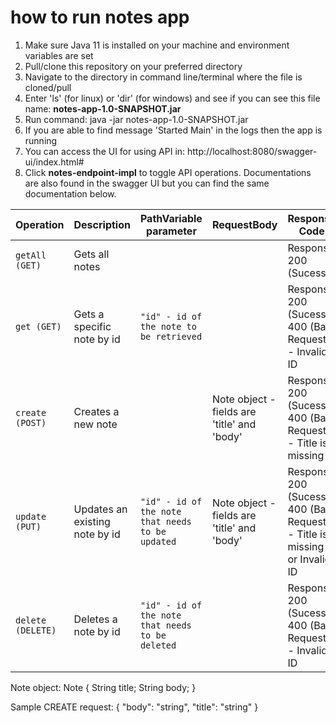 # how to run notes app

1. Make sure Java 11 is installed on your machine and environment variables are set
2. Pull/clone this repository on your preferred directory
3. Navigate to the directory in command line/terminal where the file is cloned/pull
4. Enter 'ls' (for linux) or 'dir' (for windows) and see if you can see this file name: **notes-app-1.0-SNAPSHOT.jar**
5. Run command: java -jar notes-app-1.0-SNAPSHOT.jar
6. If you are able to find message 'Started Main' in the logs then the app is running
7. You can access the UI for using API in: http://localhost:8080/swagger-ui/index.html#
8. Click **notes-endpoint-impl** to toggle API operations. Documentations are also found in the swagger UI but you can find the same documentation below.


| Operation         | Description                     | PathVariable parameter                           | RequestBody                                      | Response Code                                                                    
|-------------------|---------------------------------|--------------------------------------------------|--------------------------------------------------|------------------------------------------------------------------------------|
| `getAll (GET)`    | Gets all notes                  |                                                  |                                                  | Response 200 (Sucess)                                                        |
| `get (GET)`       | Gets a specific note by id      | `"id" - id of the note to be retrieved`          |                                                  | Response 200 (Sucess), 400 (Bad Request) - Invalid ID                        |
| `create (POST)`   | Creates a new note              |                                                  | Note object - fields are 'title' and 'body'      | Response 200 (Sucess), 400 (Bad Request) - Title is missing                  |
| `update (PUT)`    | Updates an existing note by id  | `"id" - id of the note that needs to be updated` | Note object - fields are 'title' and 'body'      | Response 200 (Sucess), 400 (Bad Request) - Title is missing or Invalid ID    |
| `delete (DELETE)` | Deletes a note by id            | `"id" - id of the note that needs to be deleted` |                                                  | Response 200 (Sucess), 400 (Bad Request) - Invalid ID                        |


Note object: 
Note {
String title;
String body;
}

Sample CREATE request:
{
"body": "string",
"title": "string"
}